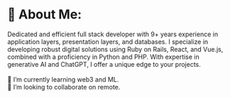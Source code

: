 # 💫 About Me:
Dedicated and efficient full stack developer with 9+ years experience in application layers, presentation layers, and databases. I specialize in developing robust digital solutions using Ruby on Rails, React, and Vue.js, combined with a proficiency in Python and PHP. With expertise in generative AI and ChatGPT, I offer a unique edge to your projects.<br><br>🔭  I’m currently learning web3 and ML.<br>👯 I’m looking to collaborate on remote.
